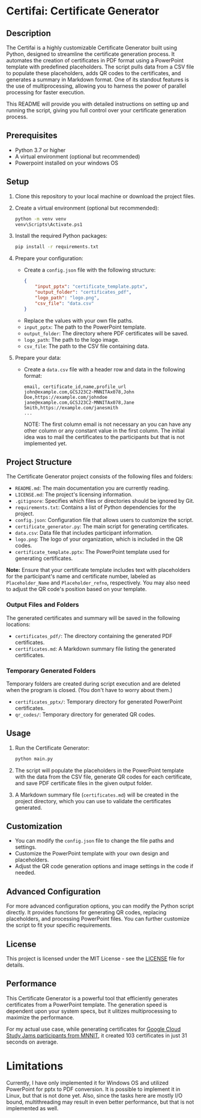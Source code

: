 # Certifai: Certificate Generator

## Description
The Certifai is a highly customizable Certificate Generator built using Python, designed to streamline the certificate generation process. It automates the creation of certificates in PDF format using a PowerPoint template with predefined placeholders. The script pulls data from a CSV file to populate these placeholders, adds QR codes to the certificates, and generates a summary in Markdown format. One of its standout features is the use of multiprocessing, allowing you to harness the power of parallel processing for faster execution.

This README will provide you with detailed instructions on setting up and running the script, giving you full control over your certificate generation process.

## Prerequisites

- Python 3.7 or higher
- A virtual environment (optional but recommended)
- Powerpoint installed on your windows OS

## Setup

1. Clone this repository to your local machine or download the project files.

2. Create a virtual environment (optional but recommended):
   ```bash
   python -m venv venv
   venv\Scripts\Activate.ps1
   ```

3. Install the required Python packages:
   ```bash
   pip install -r requirements.txt
   ```

4. Prepare your configuration:
   - Create a `config.json` file with the following structure:
     ```json
     {
         "input_pptx": "certificate_template.pptx",
         "output_folder": "certificates_pdf",
         "logo_path": "logo.png",
         "csv_file": "data.csv"
     }
     ```
   - Replace the values with your own file paths.
   - `input_pptx`: The path to the PowerPoint template.
   - `output_folder`: The directory where PDF certificates will be saved.
   - `logo_path`: The path to the logo image.
   - `csv_file`: The path to the CSV file containing data.

5. Prepare your data:
   - Create a `data.csv` file with a header row and data in the following format:
     ```
     email, certificate_id,name,profile_url
     john@example.com,GCSJ23C2-MNNITAx078,John Doe,https://example.com/johndoe
     jane@example.com,GCSJ23C2-MNNITAx078,Jane Smith,https://example.com/janesmith
     ...
     ```
     NOTE: The first column email is not necessary an you can have any other column or any constant value in the first column. The initial idea was to mail the certificates to the participants but that is not implemented yet.

## Project Structure

The Certificate Generator project consists of the following files and folders:

- `README.md`: The main documentation you are currently reading.
- `LICENSE.md`: The project's licensing information.
- `.gitignore`: Specifies which files or directories should be ignored by Git.
- `requirements.txt`: Contains a list of Python dependencies for the project.
- `config.json`: Configuration file that allows users to customize the script.
- `certificate_generator.py`: The main script for generating certificates.
- `data.csv`: Data file that includes participant information.
- `logo.png`: The logo of your organization, which is included in the QR codes.
- `certificate_template.pptx`: The PowerPoint template used for generating certificates.

**Note:** Ensure that your certificate template includes text with placeholders for the participant's name and certificate number, labeled as `Placeholder_Name` and `Placeholder_refno`, respectively. You may also need to adjust the QR code's position based on your template.

### Output Files and Folders

The generated certificates and summary will be saved in the following locations:

- `certificates_pdf/`: The directory containing the generated PDF certificates.
- `certificates.md`: A Markdown summary file listing the generated certificates.

### Temporary Generated Folders

Temporary folders are created during script execution and are deleted when the program is closed. (You don't have to worry about them.)

- `certificates_pptx/`: Temporary directory for generated PowerPoint certificates.
- `qr_codes/`: Temporary directory for generated QR codes.


## Usage

1. Run the Certificate Generator:
   ```bash
   python main.py
   ```

2. The script will populate the placeholders in the PowerPoint template with the data from the CSV file, generate QR codes for each certificate, and save PDF certificate files in the given output folder.

3. A Markdown summary file (`certificates.md`) will be created in the project directory, which you can use to validate the certificates generated.

## Customization

- You can modify the `config.json` file to change the file paths and settings.
- Customize the PowerPoint template with your own design and placeholders.
- Adjust the QR code generation options and image settings in the code if needed.

## Advanced Configuration

For more advanced configuration options, you can modify the Python script directly. It provides functions for generating QR codes, replacing placeholders, and processing PowerPoint files. You can further customize the script to fit your specific requirements.

## License

This project is licensed under the MIT License - see the [LICENSE](LICENSE.md) file for details.

## Performance
This Certificate Generator is a powerful tool that efficiently generates certificates from a PowerPoint template. The generation speed is dependent upon your system specs, but it ulitizes multiprocessing to maximize the performance.

For my actual use case, while generating certificates for [Google Cloud Study Jams participants from MNNIT](https://github.com/gdsc-mnnita/Google-Cloud-Study-Jams/tree/main/GCSJ-23), it created 103 certificates in just 31 seconds on average.

# Limitations

Currently, I have only implemented it for Windows OS and utilized PowerPoint for pptx to PDF conversion. It is possible to implement it in Linux, but that is not done yet. Also, since the tasks here are mostly I/O bound, multithreading may result in even better performance, but that is not implemented as well.

